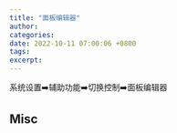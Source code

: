 ```yaml
---
title: "面板编辑器"
author: 
categories: 
date: 2022-10-11 07:00:06 +0800
tags: 
excerpt: 
---
```




系统设置➡️辅助功能➡️切换控制➡️面板编辑器











## Misc







